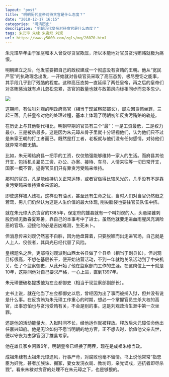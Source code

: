```yaml
---
layout: "post"
title: "明朝历代皇帝对待贪官是什么态度？"
date: "2018-12-17 16:15"
categories: "明清历史"
description: "明朝历代皇帝对待贪官是什么态度？"
tags: 朱元璋 朱棣 朱高炽 刘观
url: https://www.y5000.com/zgls/mq/26070.html
---
```






朱元璋早年由于家庭和本人曾受尽贪官欺压，所以本能地对官员贪污贿赂就极为痛恨。

明朝建立之后，他发誓要把自己的政权建成一个彻底没有贪贿的王朝。他从“宽民严官”的执政理念出发，一开始就对各级官员采取了高压态势，极尽整饬之能事，其手段几乎到了残酷的程度。这种高压态势一直延续了两任皇帝，再之后的皇帝们对贪贿惩治就有点儿忽松忽紧，贪官的数量也就与政策风向标相同步而忽多忽少。

![](https://img.y5000.com/uploads/allimg/171023/13-1G023151049320.jpg)

这期间，有位叫刘观的明政府高官（相当于现监察部部长），屡次因贪贿坐罪，三起三落。几任皇帝对他的处理过程，基本上体现了明朝初年反贪污贿赂的轨迹。

在历史上与其他朝代相比，明朝早期的官员有三个“最”：一是工资最低，二是权力最小，三是被杀最多。这是因为朱元璋从骨子里就十分轻视他们，认为他们只不过是朱家王朝的打工者而已。既然是打工者，老板就与他们没有任何感情，对待他们就异常冷酷无情。

比如，朱元璋给府县一把手的工资，仅仅勉强能够维持一家人的生活。而府县其他开支，包括机关雇员工资、办公、办案、接待、车马、人情来往等一切日常开支，国家一概不管。逼得官员们只有靠贪污受贿来维持。

那时的官员，凡是能维持机关正常运转，或者官做得比较风光的，几乎没有不是靠贪污受贿来维持资金来源的。

即使这样被人歧视，这样没有油水，甚至还有生命之忧，当时人们对当官仍然趋之若骛，男儿们仍然认为这是人生价值的最大体现, 削尖脑袋也要往官员队伍中挤。

就在朱元璋大杀贪官的1385年，保定府的雄县就有一个叫刘观的人，头悬梁锥刺股历经无数春夏寒暑，靠自己的本事考中了进士。虽然他就要走进血雨腥风充满险恶的官场，迎接他的必是吉凶难测，生死未卜。

但消息传来刘观仍然喜不自胜，因为他盘算着，只要脱颖而出走进官场，自己就是人上人、佼佼者，其风光巳经代替了风险。

皇榜题名之后，吏部将刘观派到山西太谷县做了个县丞（相当于副县长）。但刘观目标很高，不想在基层长干，便开始钻营活动，不到一年就跑关系活动到了中央机关，任了个监察御史，从此开始了他在监察部门工作的生涯。在这岗位上一干就是10年，这期间他对自己要求严格，一心上进，直到1397年。

朱元璋便破格提拔他为左佥都御史（相当于现监察部副部长）。

史书上说，就在他当了左佥都御史以后，曾经因为出了事而被捕入狱，但并没有说是什么事。在反贪贿为朱元璋工作重心的时期，想必一个掌握官员生杀大权的高官，出事恐怕也与贪污受贿有关，不会是别的事。这是刘观政治生涯中第一次坐罪。

还是他的活动能量大，入狱时间不长，经他运作就被释放。释放后朱元璋任命他出任嘉兴知府。他是无论如何不愿当明朝的地方官，正不想去时，恰值他父亲去世，便以守丧为由辞官回了雄县考家。

他在雄县家乡闲置6年，明朝皇帝已经换了两茬，现在是成祖朱棣当政。

成祖朱棣有太祖朱元璋遗风，行事严苛，对腐败也毫不留情。书上说他常常“指忠臣为奸党，甚者加族诛、掘冢，妻女发浣衣局、教坊司，亲党谪戍，违抗者即尽杀戮”。看来朱棣对贪官的处理不在朱元璋之下，也是够狠的。
